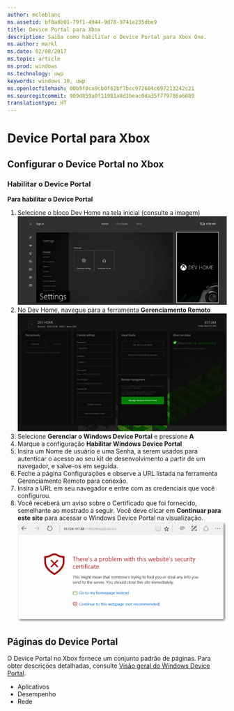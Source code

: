 ```yaml
---
author: mcleblanc
ms.assetid: bf0a8b01-79f1-4944-9d78-9741e235dbe9
title: Device Portal para Xbox
description: Saiba como habilitar o Device Portal para Xbox One.
ms.author: markl
ms.date: 02/08/2017
ms.topic: article
ms.prod: windows
ms.technology: uwp
keywords: windows 10, uwp
ms.openlocfilehash: 00b9f0ca9cb0f62bf7bcc972604c697213242c21
ms.sourcegitcommit: 909d859a0f11981a8d1beac0da35f779786a6889
translationtype: HT
---
```

# <a name="device-portal-for-xbox"></a>Device Portal para Xbox


## <a name="set-up-device-portal-on-xbox"></a>Configurar o Device Portal no Xbox

### <a name="enable-device-portal"></a>Habilitar o Device Portal

**Para habilitar o Device Portal**

1. Selecione o bloco Dev Home na tela inicial (consulte a imagem)  
![DevHome do Device Portal](images/device-portal/xbox-dev-home-tile.png)
2. No Dev Home, navegue para a ferramenta **Gerenciamento Remoto** ![Ferramenta Gerenciamento Remoto do Device Portal](images/device-portal/xbox-remote-management-tool.png)
3. Selecione **Gerenciar o Windows Device Portal** e pressione **A**
4. Marque a configuração **Habilitar Windows Device Portal**
5. Insira um Nome de usuário e uma Senha, a serem usados para autenticar o acesso ao seu kit de desenvolvimento a partir de um navegador, e salve-os em seguida.
6. Feche a página Configurações e observe a URL listada na ferramenta Gerenciamento Remoto para conexão.
7. Insira a URL em seu navegador e entre com as credenciais que você configurou.
8. Você receberá um aviso sobre o Certificado que foi fornecido, semelhante ao mostrado a seguir. Você deve clicar em **Continuar para este site** para acessar o Windows Device Portal na visualização.
![Erro de certificado do Device Portal](images/device-portal/xbox-certificate-error.png)

## <a name="device-portal-pages"></a>Páginas do Device Portal

O Device Portal no Xbox fornece um conjunto padrão de páginas. Para obter descrições detalhadas, consulte [Visão geral do Windows Device Portal](device-portal.md).

- Aplicativos
- Desempenho
- Rede
